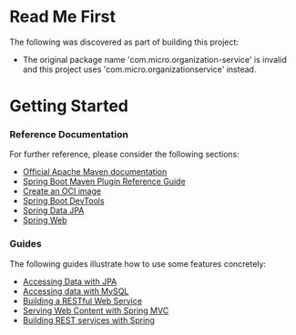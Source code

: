 # Read Me First
The following was discovered as part of building this project:

* The original package name 'com.micro.organization-service' is invalid and this project uses 'com.micro.organizationservice' instead.

# Getting Started

### Reference Documentation
For further reference, please consider the following sections:

* [Official Apache Maven documentation](https://maven.apache.org/guides/index.html)
* [Spring Boot Maven Plugin Reference Guide](https://docs.spring.io/spring-boot/docs/2.7.11/maven-plugin/reference/html/)
* [Create an OCI image](https://docs.spring.io/spring-boot/docs/2.7.11/maven-plugin/reference/html/#build-image)
* [Spring Boot DevTools](https://docs.spring.io/spring-boot/docs/2.7.11/reference/htmlsingle/#using.devtools)
* [Spring Data JPA](https://docs.spring.io/spring-boot/docs/2.7.11/reference/htmlsingle/#data.sql.jpa-and-spring-data)
* [Spring Web](https://docs.spring.io/spring-boot/docs/2.7.11/reference/htmlsingle/#web)

### Guides
The following guides illustrate how to use some features concretely:

* [Accessing Data with JPA](https://spring.io/guides/gs/accessing-data-jpa/)
* [Accessing data with MySQL](https://spring.io/guides/gs/accessing-data-mysql/)
* [Building a RESTful Web Service](https://spring.io/guides/gs/rest-service/)
* [Serving Web Content with Spring MVC](https://spring.io/guides/gs/serving-web-content/)
* [Building REST services with Spring](https://spring.io/guides/tutorials/rest/)

